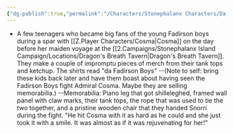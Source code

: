 ```yaml
---
{"dg-publish":true,"permalink":"/Characters/Stonephalanx Characters/Da Fadirson Fans/"}
---
```


- A few teenagers who became big fans of the young Fadirson boys during a spar with [[Z.Player Characters/Cosma\|Cosma]] on the day before her maiden voyage at the [[2.Campaigns/Stonephalanx Island Campaign/Locations/Dragon's Breath Tavern\|Dragon's Breath Tavern]]. They make a couple of impromptu pieces of merch from their tank tops and ketchup. The shirts read "da Fadirson Boys"
	--(Note to self: bring these kids back later and have them boast about having seen the Fadirson Boys fight Admiral Cosma. Maybe they are selling memorabilia.)
			--Memorabilia: Piano leg that got shilleleghed, framed wall panel with claw marks, their tank tops, the rope that was used to tie the two together, and a pristine wooden chair that they handed Snorri during the fight. "He hit Cosma with it as hard as he could and she just took it with a smile. It was almost as if it was rejuvenating for her!"